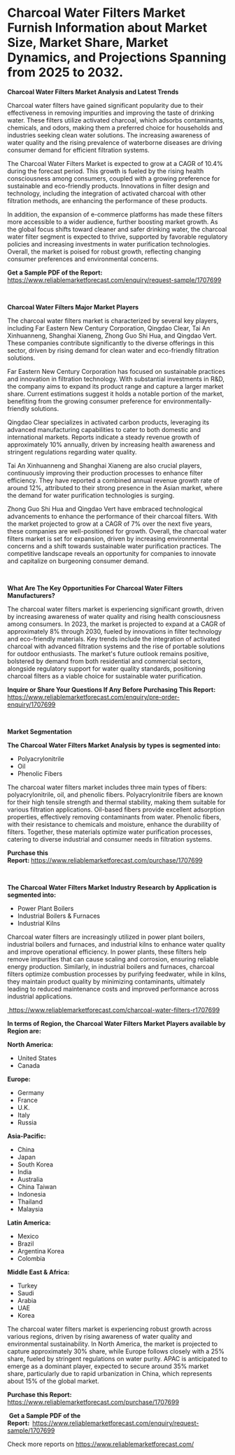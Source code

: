 <p><h1>Charcoal Water Filters Market Furnish Information about Market Size, Market Share, Market Dynamics, and Projections Spanning from 2025 to 2032.</h1></p><p><strong>Charcoal Water Filters Market Analysis and Latest Trends</strong></p>
<p><p>Charcoal water filters have gained significant popularity due to their effectiveness in removing impurities and improving the taste of drinking water. These filters utilize activated charcoal, which adsorbs contaminants, chemicals, and odors, making them a preferred choice for households and industries seeking clean water solutions. The increasing awareness of water quality and the rising prevalence of waterborne diseases are driving consumer demand for efficient filtration systems.</p><p>The Charcoal Water Filters Market is expected to grow at a CAGR of 10.4% during the forecast period. This growth is fueled by the rising health consciousness among consumers, coupled with a growing preference for sustainable and eco-friendly products. Innovations in filter design and technology, including the integration of activated charcoal with other filtration methods, are enhancing the performance of these products.</p><p>In addition, the expansion of e-commerce platforms has made these filters more accessible to a wider audience, further boosting market growth. As the global focus shifts toward cleaner and safer drinking water, the charcoal water filter segment is expected to thrive, supported by favorable regulatory policies and increasing investments in water purification technologies. Overall, the market is poised for robust growth, reflecting changing consumer preferences and environmental concerns.</p></p>
<p><strong>Get a Sample PDF of the Report:&nbsp;</strong> <a href="https://www.reliablemarketforecast.com/enquiry/request-sample/1707699?utm_campaign=3454&utm_medium=2&utm_source=Github&utm_content=ia&utm_term=01042025&utm_id=charcoal-water-filters">https://www.reliablemarketforecast.com/enquiry/request-sample/1707699</a></p>
<p>&nbsp;</p>
<p><strong>Charcoal Water Filters Major Market Players</strong></p>
<p><p>The charcoal water filters market is characterized by several key players, including Far Eastern New Century Corporation, Qingdao Clear, Tai An Xinhuanneng, Shanghai Xianeng, Zhong Guo Shi Hua, and Qingdao Vert. These companies contribute significantly to the diverse offerings in this sector, driven by rising demand for clean water and eco-friendly filtration solutions.</p><p>Far Eastern New Century Corporation has focused on sustainable practices and innovation in filtration technology. With substantial investments in R&D, the company aims to expand its product range and capture a larger market share. Current estimations suggest it holds a notable portion of the market, benefiting from the growing consumer preference for environmentally-friendly solutions.</p><p>Qingdao Clear specializes in activated carbon products, leveraging its advanced manufacturing capabilities to cater to both domestic and international markets. Reports indicate a steady revenue growth of approximately 10% annually, driven by increasing health awareness and stringent regulations regarding water quality.</p><p>Tai An Xinhuanneng and Shanghai Xianeng are also crucial players, continuously improving their production processes to enhance filter efficiency. They have reported a combined annual revenue growth rate of around 12%, attributed to their strong presence in the Asian market, where the demand for water purification technologies is surging.</p><p>Zhong Guo Shi Hua and Qingdao Vert have embraced technological advancements to enhance the performance of their charcoal filters. With the market projected to grow at a CAGR of 7% over the next five years, these companies are well-positioned for growth. Overall, the charcoal water filters market is set for expansion, driven by increasing environmental concerns and a shift towards sustainable water purification practices. The competitive landscape reveals an opportunity for companies to innovate and capitalize on burgeoning consumer demand.</p></p>
<p>&nbsp;</p>
<p><strong>What Are The Key Opportunities For Charcoal Water Filters Manufacturers?</strong></p>
<p><p>The charcoal water filters market is experiencing significant growth, driven by increasing awareness of water quality and rising health consciousness among consumers. In 2023, the market is projected to expand at a CAGR of approximately 8% through 2030, fueled by innovations in filter technology and eco-friendly materials. Key trends include the integration of activated charcoal with advanced filtration systems and the rise of portable solutions for outdoor enthusiasts. The market's future outlook remains positive, bolstered by demand from both residential and commercial sectors, alongside regulatory support for water quality standards, positioning charcoal filters as a viable choice for sustainable water purification.</p></p>
<p><strong>Inquire or Share Your Questions If Any Before Purchasing This Report:</strong> <a href="https://www.reliablemarketforecast.com/enquiry/pre-order-enquiry/1707699?utm_campaign=3454&utm_medium=2&utm_source=Github&utm_content=ia&utm_term=01042025&utm_id=charcoal-water-filters">https://www.reliablemarketforecast.com/enquiry/pre-order-enquiry/1707699</a></p>
<p>&nbsp;</p>
<p><strong>Market Segmentation</strong></p>
<p><strong>The Charcoal Water Filters Market Analysis by types is segmented into:</strong></p>
<p><ul><li>Polyacrylonitrile</li><li>Oil</li><li>Phenolic Fibers</li></ul></p>
<p><p>The charcoal water filters market includes three main types of fibers: polyacrylonitrile, oil, and phenolic fibers. Polyacrylonitrile fibers are known for their high tensile strength and thermal stability, making them suitable for various filtration applications. Oil-based fibers provide excellent adsorption properties, effectively removing contaminants from water. Phenolic fibers, with their resistance to chemicals and moisture, enhance the durability of filters. Together, these materials optimize water purification processes, catering to diverse industrial and consumer needs in filtration systems.</p></p>
<p><strong>Purchase this Report:&nbsp;</strong><a href="https://www.reliablemarketforecast.com/purchase/1707699?utm_campaign=3454&utm_medium=2&utm_source=Github&utm_content=ia&utm_term=01042025&utm_id=charcoal-water-filters">https://www.reliablemarketforecast.com/purchase/1707699</a></p>
<p>&nbsp;</p>
<p><strong>The Charcoal Water Filters Market Industry Research by Application is segmented into:</strong></p>
<p><ul><li>Power Plant Boilers</li><li>Industrial Boilers & Furnaces</li><li>Industrial Kilns</li></ul></p>
<p><p>Charcoal water filters are increasingly utilized in power plant boilers, industrial boilers and furnaces, and industrial kilns to enhance water quality and improve operational efficiency. In power plants, these filters help remove impurities that can cause scaling and corrosion, ensuring reliable energy production. Similarly, in industrial boilers and furnaces, charcoal filters optimize combustion processes by purifying feedwater, while in kilns, they maintain product quality by minimizing contaminants, ultimately leading to reduced maintenance costs and improved performance across industrial applications.</p></p>
<p><a href="https://www.reliablemarketforecast.com/charcoal-water-filters-r1707699?utm_campaign=3454&utm_medium=2&utm_source=Github&utm_content=ia&utm_term=01042025&utm_id=charcoal-water-filters">&nbsp;https://www.reliablemarketforecast.com/charcoal-water-filters-r1707699</a></p>
<p><strong>In terms of Region, the Charcoal Water Filters Market Players available by Region are:</strong></p>
<p>
    <p> <strong> North America: </strong>
        <ul>
            <li>United States</li>
            <li>Canada</li>
        </ul>
        </p> 
    <p> <strong> Europe: </strong>
        <ul>
            <li>Germany</li>
            <li>France</li>
            <li>U.K.</li>
            <li>Italy</li>
            <li>Russia</li>
        </ul>
        </p> 
    <p> <strong> Asia-Pacific: </strong>
        <ul>
            <li>China</li>
            <li>Japan</li>
            <li>South Korea</li>
            <li>India</li>
            <li>Australia</li>
            <li>China Taiwan</li>
            <li>Indonesia</li>
            <li>Thailand</li>
            <li>Malaysia</li>
        </ul>
        </p> 
    <p> <strong> Latin America: </strong>
        <ul>
            <li>Mexico</li>
            <li>Brazil</li>
            <li>Argentina Korea</li>
            <li>Colombia</li>
        </ul>
        </p> 
    <p> <strong> Middle East & Africa: </strong>
        <ul>
            <li>Turkey</li>
            <li>Saudi</li>
            <li>Arabia</li>
            <li>UAE</li>
            <li>Korea</li>
        </ul>
    </p>
    </p>
<p><p>The charcoal water filters market is experiencing robust growth across various regions, driven by rising awareness of water quality and environmental sustainability. In North America, the market is projected to capture approximately 30% share, while Europe follows closely with a 25% share, fueled by stringent regulations on water purity. APAC is anticipated to emerge as a dominant player, expected to secure around 35% market share, particularly due to rapid urbanization in China, which represents about 15% of the global market.</p></p>
<p><strong>Purchase this Report: </strong><a href="https://www.reliablemarketforecast.com/purchase/1707699?utm_campaign=3454&utm_medium=2&utm_source=Github&utm_content=ia&utm_term=01042025&utm_id=charcoal-water-filters">https://www.reliablemarketforecast.com/purchase/1707699</a></p>
<p>&nbsp;<strong>Get a Sample PDF of the Report:&nbsp;&nbsp;</strong><a href="https://www.reliablemarketforecast.com/enquiry/request-sample/1707699?utm_campaign=3454&utm_medium=2&utm_source=Github&utm_content=ia&utm_term=01042025&utm_id=charcoal-water-filters">https://www.reliablemarketforecast.com/enquiry/request-sample/1707699</a></p>
<p><strong></strong></p>
<p>Check more reports on <a href="https://www.reliablemarketforecast.com/?utm_campaign=3454&utm_medium=2&utm_source=Github&utm_content=ia&utm_term=01042025&utm_id=charcoal-water-filters">https://www.reliablemarketforecast.com/</a></p>